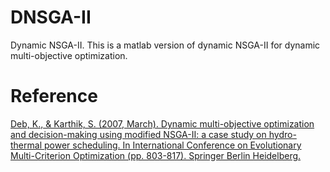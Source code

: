# DNSGA-II
Dynamic NSGA-II.
This is a matlab version of dynamic NSGA-II for dynamic multi-objective optimization.

# Reference
[Deb, K., & Karthik, S. (2007, March). Dynamic multi-objective optimization and decision-making using modified NSGA-II: a case study on hydro-thermal power scheduling. In International Conference on Evolutionary Multi-Criterion Optimization (pp. 803-817). Springer Berlin Heidelberg.](http://link.springer.com/chapter/10.1007/978-3-540-70928-2_60)
